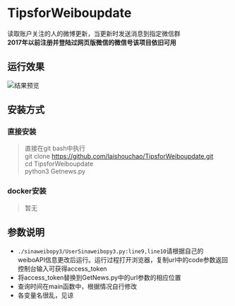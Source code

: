 # TipsforWeiboupdate
读取账户关注的人的微博更新，当更新时发送消息到指定微信群  
**2017年以前注册并登陆过网页版微信的微信号该项目依旧可用**
## 运行效果
![结果预览](https://i.jpg.dog/img/1e7c45edcdc928f11c9dca06e4969ecd.png)
## 安装方式
### 直接安装
> 直接在git bash中执行  
> git clone https://github.com/laishouchao/TipsforWeiboupdate.git  
> cd TipsforWeiboupdate  
> python3 Getnews.py
### docker安装
> 暂无

## 参数说明
* `./sinaweibopy3/UserSinaweibopy3.py:line9,line10`请根据自己的weiboAPI信息更改后运行。运行过程打开浏览器，复制url中的code参数返回控制台输入可获得access_token
* 将access_token替换到GetNews.py中的url参数的相应位置
* 查询时间在main函数中，根据情况自行修改
* 各变量名很乱，见谅